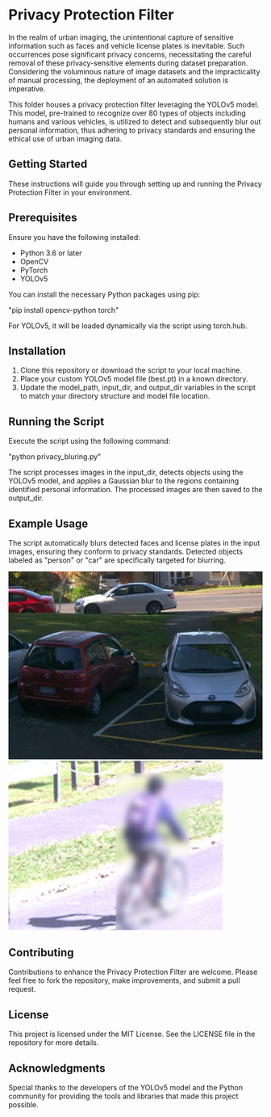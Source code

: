 # Privacy Protection Filter

In the realm of urban imaging, the unintentional capture of sensitive information such as faces and vehicle license plates is inevitable. Such occurrences pose significant privacy concerns, necessitating the careful removal of these privacy-sensitive elements during dataset preparation. Considering the voluminous nature of image datasets and the impracticality of manual processing, the deployment of an automated solution is imperative.

This folder houses a privacy protection filter leveraging the YOLOv5 model. This model, pre-trained to recognize over 80 types of objects including humans and various vehicles, is utilized to detect and subsequently blur out personal information, thus adhering to privacy standards and ensuring the ethical use of urban imaging data.

## Getting Started

These instructions will guide you through setting up and running the Privacy Protection Filter in your environment.

## Prerequisites

Ensure you have the following installed:

- Python 3.6 or later
- OpenCV
- PyTorch
- YOLOv5

You can install the necessary Python packages using pip:

"pip install opencv-python torch"

For YOLOv5, it will be loaded dynamically via the script using torch.hub.

## Installation

1. Clone this repository or download the script to your local machine.
2. Place your custom YOLOv5 model file (best.pt) in a known directory.
3. Update the model_path, input_dir, and output_dir variables in the script to match your directory structure and model file location.

## Running the Script

Execute the script using the following command:

"python privacy_bluring.py"

The script processes images in the input_dir, detects objects using the YOLOv5 model, and applies a Gaussian blur to the regions containing identified personal information. The processed images are then saved to the output_dir.

## Example Usage

The script automatically blurs detected faces and license plates in the input images, ensuring they conform to privacy standards. Detected objects labeled as "person" or "car" are specifically targeted for blurring.

![Example of outputs](./Filters/Images/Privacy1.JPG)
![Example of outputs](./Filters/Images/Privacy2.JPG)

## Contributing

Contributions to enhance the Privacy Protection Filter are welcome. Please feel free to fork the repository, make improvements, and submit a pull request.

## License

This project is licensed under the MIT License. See the LICENSE file in the repository for more details.

## Acknowledgments

Special thanks to the developers of the YOLOv5 model and the Python community for providing the tools and libraries that made this project possible.